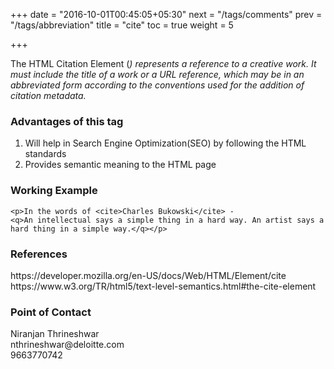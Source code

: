 +++
date = "2016-10-01T00:45:05+05:30"
next = "/tags/comments"
prev = "/tags/abbreviation"
title = "cite"
toc = true
weight = 5

+++

The HTML Citation Element (<cite>) represents a reference to a creative work. It must include the title of a work or a URL reference, which may be in an abbreviated form according to the conventions used for the addition of citation metadata.

<h3>Advantages of this tag</h3>
<ol>
  <li>Will help in Search Engine Optimization(SEO) by following the HTML standards</li>
  <li>Provides semantic meaning to the HTML page</li>
</ol>

<h3>Working Example</h3>

    <p>In the words of <cite>Charles Bukowski</cite> -  
    <q>An intellectual says a simple thing in a hard way. An artist says a hard thing in a simple way.</q></p>

<h3>References</h3>
https://developer.mozilla.org/en-US/docs/Web/HTML/Element/cite
<br>
https://www.w3.org/TR/html5/text-level-semantics.html#the-cite-element

<h3>Point of Contact</h3>
Niranjan Thrineshwar <br>
nthrineshwar@deloitte.com <br>
9663770742
